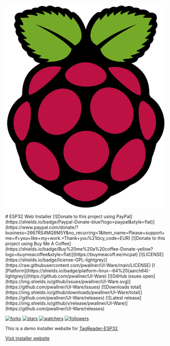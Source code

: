 <p align="center">
  <img class="comment" src="images/rpi.svg" alt="UI-Ware"/>
</p>
# ESP32 Web Installer
[![Donate to this project using PayPal](https://shields.io/badge/Paypal-Donate-blue?logo=paypal&style=flat)](https://www.paypal.com/donate/?business=2667RS4MQ9M5Y&no_recurring=1&item_name=Please+support+me+if+you+like+my+work.+Thank+you%21&currency_code=EUR)
[![Donate to this project using Buy Me A Coffee](https://shields.io/badge/Buy%20me%20a%20coffee-Donate-yellow?logo=buymeacoffee&style=flat)](https://buymeacoff.ee/mcpat)
[![LICENSE](https://shields.io/badge/license-GPL-lightgrey)](https://raw.githubusercontent.com/pwallner/UI-Ware/main/LICENSE)
[![Platform](https://shields.io/badge/platform-linux--64%20(aarch64)-lightgrey)](https://github.com/pwallner/UI-Ware)
[![GitHub issues open](https://img.shields.io/github/issues/pwallner/UI-Ware.svg)](https://github.com/pwallner/UI-Ware/issues)
[![Downloads total](https://img.shields.io/github/downloads/pwallner/UI-Ware/total)](https://github.com/pwallner/UI-Ware/releases)
[![Latest release](https://img.shields.io/github/v/release/pwallner/UI-Ware)](https://github.com/pwallner/UI-Ware/releases)

[![forks](https://img.shields.io:/github/forks/pwallner/UI-Ware?style=social)](https://github.com/pwallner/UI-Ware)
[![stars](https://img.shields.io:/github/stars/pwallner/UI-Ware?style=social)](https://github.com/pwallner/UI-Ware)
[![watchers](https://img.shields.io:/github/watchers/pwallner/UI-Ware?style=social)](https://github.com/pwallner/UI-Ware)
[![followers](https://img.shields.io:/github/followers/pwallner?style=social)](https://github.com/pwallner)

This is a demo installer website for [TagReader-ESP32](https://github.com/mcpat-it/TagReader).

[Visit installer website](https://tagreader.mcpat.com/)
